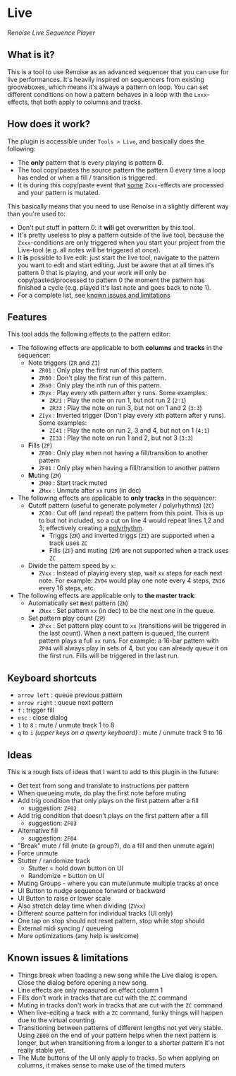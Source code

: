 # Live

_Renoise Live Sequence Player_

## What is it?

This is a tool to use Renoise as an advanced sequencer that you can use for live performances. It's heavily inspired on
sequencers from existing grooveboxes, which means it's always a pattern on loop. You can set different conditions on 
how a pattern behaves in a loop with the `Lxxx`-effects, that both apply to columns and tracks.

## How does it work?

The plugin is accessible under `Tools > Live`, and basically does the following:

- The **only** pattern that is every playing is pattern **0**.
- The tool copy/pastes the source pattern the pattern 0 every time a loop has ended or when a fill / transition is triggered.
- It is during this copy/paste event that [some](##-features) `Zxxx`-effects are processed and your pattern is mutated.

This basically means that you need to use Renoise in a slightly different way than you're used to:

- Don't put stuff in pattern 0: it **will** get overwritten by this tool.
- It's pretty useless to play a pattern outside of the live tool, because the `Zxxx`-conditions are only triggered when you start your project from the Live-tool (e.g. all notes will be triggered at once).
- It **is** possible to live edit: just start the live tool, navigate to the pattern you want to edit and start editing. Just be aware that at all times it's pattern 0 that is playing, and your work will only be copy/pasted/processed to pattern 0 the moment the pattern has finished a cycle (e.g. played it's last note and goes back to note 1).
- For a complete list, see [known issues and limitations](##-known-issues-and-limitations)

## Features

This tool adds the following effects to the pattern editor:

- The following effects are applicable to both **columns** and **tracks** in the sequencer:
    - Note t**r**iggers (`ZR` and `ZI`)
        - `ZR01` : Only play the first run of this pattern.
        - `ZR00` : Don't play the first run of this pattern.
        - `ZRn0` : Only play the nth run of this pattern.
        - `ZRyx` : Play every xth pattern after y runs. Some examples:
            - `ZR21` : Play the note on run 1, but not run 2 (`2:1`)
            - `ZR33` : Play the note on run 3, but not on 1 and 2 (`3:3`)
        - `ZIyx` : **I**nverted trigger (Don't play every xth pattern after y runs). Some examples:
            - `ZI41` : Play the note on run 2, 3 and 4, but not on 1 (`4:1`)
            - `ZI33` : Play the note on run 1 and 2, but not 3 (`3:3`)
    - **F**ills (`ZF`)
        - `ZF00` : Only play when not having a fill/transition to another pattern
        - `ZF01` : Only play when having a fill/transition to another pattern
    - **M**uting (`ZM`)
        - `ZM00` : Start track muted
        - `ZMxx` : Unmute after `xx` runs (in dec)
- The following effects are applicable to **only tracks** in the sequencer:
    - **C**utoff pattern (useful to generate polymeter / polyrhythms) (`ZC`)
        - `ZC00` : Cut off (and repeat) the pattern from this point. This is up to but not included, so a cut on line 4 would repeat lines 1,2 and 3; effectively creating a [polyrhythm](https://en.wikipedia.org/wiki/Polyrhythm). 
            - Triggs (`ZR`) and inverted triggs (`ZI`) are supported when a track uses `ZC`
            - Fills (`ZF`) and muting (`ZM`) are not supported when a track uses `ZC`
    - Di**v**ide the pattern speed by `x`:
        - `ZVxx` : Instead of playing every step, wait `xx` steps for each next note. For example: `ZV04` would play one note every 4 steps, `ZN16` every 16 steps, etc.
- The following effects are applicable only to **the master track**:
    - Automatically set **n**ext pattern (`ZN`)
        - `ZNxx` : Set pattern `xx` (in dec) to be the next one in the queue.
    - Set pattern **p**lay count (`ZP`)
        - `ZPxx` : Set pattern play count to `xx` (transitions will be triggered in the last count). When a next pattern is queued, the current pattern plays a full `xx` runs. For example: a 16-bar pattern with `ZP04` will always play in sets of 4, but you can already queue it on the first run. Fills will be triggered in the last run.

## Keyboard shortcuts

- `arrow left` : queue previous pattern
- `arrow right` : queue next pattern
- `f` : trigger fill
- `esc` : close dialog
- `1` to `8` : mute / unmute track 1 to 8
- `q` to `i` _(upper keys on a qwerty keyboard)_ : mute / unmute track 9 to 16

## Ideas

This is a rough lists of ideas that I want to add to this plugin in the future:

- Get text from song and translate to instructions per pattern
- When queueing mute, do play the first note before muting
- Add trig condition that only plays on the first pattern after a fill
    - suggestion: `ZF02`
- Add trig condition that doesn't plays on the first pattern after a fill
    - suggestion: `ZF03`
- Alternative fill
    - suggestion: `ZF04`
- "Break" mute / fill (mute (a group?), do a fill and then unmute again)
- Force unmute
- Stutter / randomize track
    - Stutter = hold down button on UI
    - Randomize = button on UI
- Muting Groups - where you can mute/unmute multiple tracks at once
- UI Button to nudge sequence forward or backward
- UI Button to raise or lower scale
- Also stretch delay time when dividing (`ZVxx`)
- Different source pattern for individual tracks (UI only)
- One tap on stop should not reset pattern, stop while stop should
- External midi syncing / queueing
- More optimizations (any help is welcome)

## Known issues & limitations

- Things break when loading a new song while the Live dialog is open. Close the dialog before opening a new song.
- Line effects are only measured on effect column 1
- Fills don't work in tracks that are cut with the `ZC` command
- Muting in tracks don't work in tracks that are cut with the `ZC` command
- When live-editing a track with a `ZC` command, funky things will happen due to the virtual counting.
- Transitioning between patterns of different lengths not yet very stable. Using `ZB00` on the end of your pattern helps when the next pattern is longer, but when transitioning from a longer to a shorter pattern it's not really stable yet.
- The Mute buttons of the UI only apply to tracks. So when applying on columns, it makes sense to make use of the timed muters

